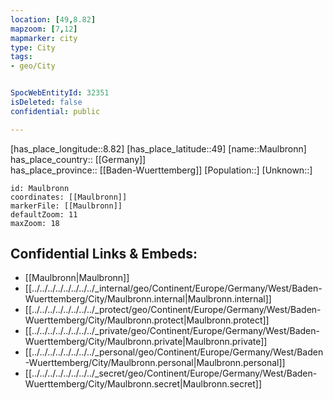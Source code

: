 ```yaml
---
location: [49,8.82] 
mapzoom: [7,12] 
mapmarker: city 
type: City
tags:
- geo/City


SpocWebEntityId: 32351
isDeleted: false
confidential: public

---
```

[has_place_longitude::8.82] 
[has_place_latitude::49] 
[name::Maulbronn] 
has_place_country:: [[Germany]]  
has_place_province:: [[Baden-Wuerttemberg]] 
[Population::] 
[Unknown::] 


```leaflet
id: Maulbronn
coordinates: [[Maulbronn]] 
markerFile: [[Maulbronn]] 
defaultZoom: 11 
maxZoom: 18
```


## Confidential Links & Embeds: 
- [[Maulbronn|Maulbronn]]  
- [[../../../../../../../../_internal/geo/Continent/Europe/Germany/West/Baden-Wuerttemberg/City/Maulbronn.internal|Maulbronn.internal]] 
- [[../../../../../../../../_protect/geo/Continent/Europe/Germany/West/Baden-Wuerttemberg/City/Maulbronn.protect|Maulbronn.protect]] 
- [[../../../../../../../../_private/geo/Continent/Europe/Germany/West/Baden-Wuerttemberg/City/Maulbronn.private|Maulbronn.private]] 
- [[../../../../../../../../_personal/geo/Continent/Europe/Germany/West/Baden-Wuerttemberg/City/Maulbronn.personal|Maulbronn.personal]] 
- [[../../../../../../../../_secret/geo/Continent/Europe/Germany/West/Baden-Wuerttemberg/City/Maulbronn.secret|Maulbronn.secret]] 
